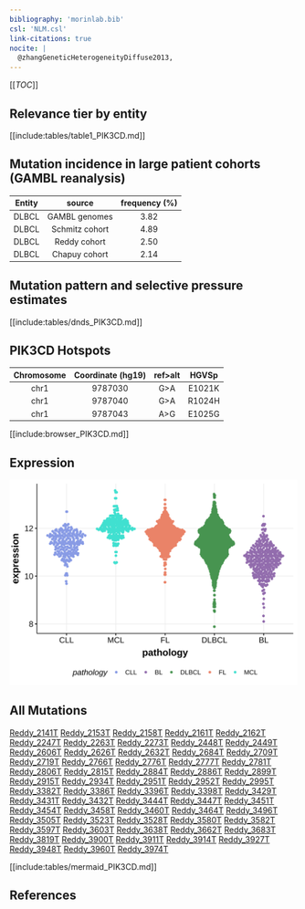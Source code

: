 ```yaml
---
bibliography: 'morinlab.bib'
csl: 'NLM.csl'
link-citations: true
nocite: |
  @zhangGeneticHeterogeneityDiffuse2013, 
---
```

[[_TOC_]]


## Relevance tier by entity

[[include:tables/table1_PIK3CD.md]]

## Mutation incidence in large patient cohorts (GAMBL reanalysis)

|Entity|source        |frequency (%)|
|:------:|:--------------:|:-------------:|
|DLBCL |GAMBL genomes |3.82         |
|DLBCL |Schmitz cohort|4.89         |
|DLBCL |Reddy cohort  |2.50         |
|DLBCL |Chapuy cohort |2.14         |

## Mutation pattern and selective pressure estimates

[[include:tables/dnds_PIK3CD.md]]




## PIK3CD Hotspots

| Chromosome |Coordinate (hg19) | ref>alt | HGVSp | 
 | :---:| :---: | :--: | :---: |
| chr1 | 9787030 | G>A | E1021K |
| chr1 | 9787040 | G>A | R1024H |
| chr1 | 9787043 | A>G | E1025G |

[[include:browser_PIK3CD.md]]

## Expression
![](images/gene_expression/PIK3CD_by_pathology.svg)
<!-- ORIGIN: reddyGeneticFunctionalDrivers2017 -->
<!-- DLBCL: reddyGeneticFunctionalDrivers2017 -->

## All Mutations

[Reddy_2141T](https://www.bcgsc.ca/downloads/morinlab/GAMBL/Reddy/igv_reports/Reddy_2141T.html)
[Reddy_2153T](https://www.bcgsc.ca/downloads/morinlab/GAMBL/Reddy/igv_reports/Reddy_2153T.html)
[Reddy_2158T](https://www.bcgsc.ca/downloads/morinlab/GAMBL/Reddy/igv_reports/Reddy_2158T.html)
[Reddy_2161T](https://www.bcgsc.ca/downloads/morinlab/GAMBL/Reddy/igv_reports/Reddy_2161T.html)
[Reddy_2162T](https://www.bcgsc.ca/downloads/morinlab/GAMBL/Reddy/igv_reports/Reddy_2162T.html)
[Reddy_2247T](https://www.bcgsc.ca/downloads/morinlab/GAMBL/Reddy/igv_reports/Reddy_2247T.html)
[Reddy_2263T](https://www.bcgsc.ca/downloads/morinlab/GAMBL/Reddy/igv_reports/Reddy_2263T.html)
[Reddy_2273T](https://www.bcgsc.ca/downloads/morinlab/GAMBL/Reddy/igv_reports/Reddy_2273T.html)
[Reddy_2448T](https://www.bcgsc.ca/downloads/morinlab/GAMBL/Reddy/igv_reports/Reddy_2448T.html)
[Reddy_2449T](https://www.bcgsc.ca/downloads/morinlab/GAMBL/Reddy/igv_reports/Reddy_2449T.html)
[Reddy_2606T](https://www.bcgsc.ca/downloads/morinlab/GAMBL/Reddy/igv_reports/Reddy_2606T.html)
[Reddy_2626T](https://www.bcgsc.ca/downloads/morinlab/GAMBL/Reddy/igv_reports/Reddy_2626T.html)
[Reddy_2632T](https://www.bcgsc.ca/downloads/morinlab/GAMBL/Reddy/igv_reports/Reddy_2632T.html)
[Reddy_2684T](https://www.bcgsc.ca/downloads/morinlab/GAMBL/Reddy/igv_reports/Reddy_2684T.html)
[Reddy_2709T](https://www.bcgsc.ca/downloads/morinlab/GAMBL/Reddy/igv_reports/Reddy_2709T.html)
[Reddy_2719T](https://www.bcgsc.ca/downloads/morinlab/GAMBL/Reddy/igv_reports/Reddy_2719T.html)
[Reddy_2766T](https://www.bcgsc.ca/downloads/morinlab/GAMBL/Reddy/igv_reports/Reddy_2766T.html)
[Reddy_2776T](https://www.bcgsc.ca/downloads/morinlab/GAMBL/Reddy/igv_reports/Reddy_2776T.html)
[Reddy_2777T](https://www.bcgsc.ca/downloads/morinlab/GAMBL/Reddy/igv_reports/Reddy_2777T.html)
[Reddy_2781T](https://www.bcgsc.ca/downloads/morinlab/GAMBL/Reddy/igv_reports/Reddy_2781T.html)
[Reddy_2806T](https://www.bcgsc.ca/downloads/morinlab/GAMBL/Reddy/igv_reports/Reddy_2806T.html)
[Reddy_2815T](https://www.bcgsc.ca/downloads/morinlab/GAMBL/Reddy/igv_reports/Reddy_2815T.html)
[Reddy_2884T](https://www.bcgsc.ca/downloads/morinlab/GAMBL/Reddy/igv_reports/Reddy_2884T.html)
[Reddy_2886T](https://www.bcgsc.ca/downloads/morinlab/GAMBL/Reddy/igv_reports/Reddy_2886T.html)
[Reddy_2899T](https://www.bcgsc.ca/downloads/morinlab/GAMBL/Reddy/igv_reports/Reddy_2899T.html)
[Reddy_2915T](https://www.bcgsc.ca/downloads/morinlab/GAMBL/Reddy/igv_reports/Reddy_2915T.html)
[Reddy_2934T](https://www.bcgsc.ca/downloads/morinlab/GAMBL/Reddy/igv_reports/Reddy_2934T.html)
[Reddy_2951T](https://www.bcgsc.ca/downloads/morinlab/GAMBL/Reddy/igv_reports/Reddy_2951T.html)
[Reddy_2952T](https://www.bcgsc.ca/downloads/morinlab/GAMBL/Reddy/igv_reports/Reddy_2952T.html)
[Reddy_2995T](https://www.bcgsc.ca/downloads/morinlab/GAMBL/Reddy/igv_reports/Reddy_2995T.html)
[Reddy_3382T](https://www.bcgsc.ca/downloads/morinlab/GAMBL/Reddy/igv_reports/Reddy_3382T.html)
[Reddy_3386T](https://www.bcgsc.ca/downloads/morinlab/GAMBL/Reddy/igv_reports/Reddy_3386T.html)
[Reddy_3396T](https://www.bcgsc.ca/downloads/morinlab/GAMBL/Reddy/igv_reports/Reddy_3396T.html)
[Reddy_3398T](https://www.bcgsc.ca/downloads/morinlab/GAMBL/Reddy/igv_reports/Reddy_3398T.html)
[Reddy_3429T](https://www.bcgsc.ca/downloads/morinlab/GAMBL/Reddy/igv_reports/Reddy_3429T.html)
[Reddy_3431T](https://www.bcgsc.ca/downloads/morinlab/GAMBL/Reddy/igv_reports/Reddy_3431T.html)
[Reddy_3432T](https://www.bcgsc.ca/downloads/morinlab/GAMBL/Reddy/igv_reports/Reddy_3432T.html)
[Reddy_3444T](https://www.bcgsc.ca/downloads/morinlab/GAMBL/Reddy/igv_reports/Reddy_3444T.html)
[Reddy_3447T](https://www.bcgsc.ca/downloads/morinlab/GAMBL/Reddy/igv_reports/Reddy_3447T.html)
[Reddy_3451T](https://www.bcgsc.ca/downloads/morinlab/GAMBL/Reddy/igv_reports/Reddy_3451T.html)
[Reddy_3454T](https://www.bcgsc.ca/downloads/morinlab/GAMBL/Reddy/igv_reports/Reddy_3454T.html)
[Reddy_3458T](https://www.bcgsc.ca/downloads/morinlab/GAMBL/Reddy/igv_reports/Reddy_3458T.html)
[Reddy_3460T](https://www.bcgsc.ca/downloads/morinlab/GAMBL/Reddy/igv_reports/Reddy_3460T.html)
[Reddy_3464T](https://www.bcgsc.ca/downloads/morinlab/GAMBL/Reddy/igv_reports/Reddy_3464T.html)
[Reddy_3496T](https://www.bcgsc.ca/downloads/morinlab/GAMBL/Reddy/igv_reports/Reddy_3496T.html)
[Reddy_3505T](https://www.bcgsc.ca/downloads/morinlab/GAMBL/Reddy/igv_reports/Reddy_3505T.html)
[Reddy_3523T](https://www.bcgsc.ca/downloads/morinlab/GAMBL/Reddy/igv_reports/Reddy_3523T.html)
[Reddy_3528T](https://www.bcgsc.ca/downloads/morinlab/GAMBL/Reddy/igv_reports/Reddy_3528T.html)
[Reddy_3580T](https://www.bcgsc.ca/downloads/morinlab/GAMBL/Reddy/igv_reports/Reddy_3580T.html)
[Reddy_3582T](https://www.bcgsc.ca/downloads/morinlab/GAMBL/Reddy/igv_reports/Reddy_3582T.html)
[Reddy_3597T](https://www.bcgsc.ca/downloads/morinlab/GAMBL/Reddy/igv_reports/Reddy_3597T.html)
[Reddy_3603T](https://www.bcgsc.ca/downloads/morinlab/GAMBL/Reddy/igv_reports/Reddy_3603T.html)
[Reddy_3638T](https://www.bcgsc.ca/downloads/morinlab/GAMBL/Reddy/igv_reports/Reddy_3638T.html)
[Reddy_3662T](https://www.bcgsc.ca/downloads/morinlab/GAMBL/Reddy/igv_reports/Reddy_3662T.html)
[Reddy_3683T](https://www.bcgsc.ca/downloads/morinlab/GAMBL/Reddy/igv_reports/Reddy_3683T.html)
[Reddy_3819T](https://www.bcgsc.ca/downloads/morinlab/GAMBL/Reddy/igv_reports/Reddy_3819T.html)
[Reddy_3900T](https://www.bcgsc.ca/downloads/morinlab/GAMBL/Reddy/igv_reports/Reddy_3900T.html)
[Reddy_3911T](https://www.bcgsc.ca/downloads/morinlab/GAMBL/Reddy/igv_reports/Reddy_3911T.html)
[Reddy_3914T](https://www.bcgsc.ca/downloads/morinlab/GAMBL/Reddy/igv_reports/Reddy_3914T.html)
[Reddy_3927T](https://www.bcgsc.ca/downloads/morinlab/GAMBL/Reddy/igv_reports/Reddy_3927T.html)
[Reddy_3948T](https://www.bcgsc.ca/downloads/morinlab/GAMBL/Reddy/igv_reports/Reddy_3948T.html)
[Reddy_3960T](https://www.bcgsc.ca/downloads/morinlab/GAMBL/Reddy/igv_reports/Reddy_3960T.html)
[Reddy_3974T](https://www.bcgsc.ca/downloads/morinlab/GAMBL/Reddy/igv_reports/Reddy_3974T.html)

[[include:tables/mermaid_PIK3CD.md]]

## References

